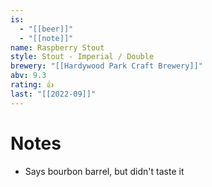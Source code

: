 ```yaml
---
is:
  - "[[beer]]"
  - "[[note]]"
name: Raspberry Stout
style: Stout - Imperial / Double
brewery: "[[Hardywood Park Craft Brewery]]"
abv: 9.3
rating: 👍
last: "[[2022-09]]"
---
```

# Notes
- Says bourbon barrel, but didn't taste it
